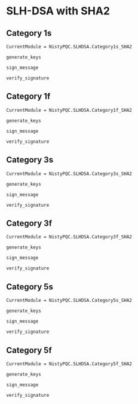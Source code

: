 # SLH-DSA with SHA2

## Category 1s

```@meta
CurrentModule = NistyPQC.SLHDSA.Category1s_SHA2
```

```@docs
generate_keys
```

```@docs
sign_message
```

```@docs
verify_signature
```

## Category 1f

```@meta
CurrentModule = NistyPQC.SLHDSA.Category1f_SHA2
```

```@docs
generate_keys
```

```@docs
sign_message
```

```@docs
verify_signature
```

## Category 3s

```@meta
CurrentModule = NistyPQC.SLHDSA.Category3s_SHA2
```

```@docs
generate_keys
```

```@docs
sign_message
```

```@docs
verify_signature
```

## Category 3f

```@meta
CurrentModule = NistyPQC.SLHDSA.Category3f_SHA2
```

```@docs
generate_keys
```

```@docs
sign_message
```

```@docs
verify_signature
```

## Category 5s

```@meta
CurrentModule = NistyPQC.SLHDSA.Category5s_SHA2
```

```@docs
generate_keys
```

```@docs
sign_message
```

```@docs
verify_signature
```

## Category 5f

```@meta
CurrentModule = NistyPQC.SLHDSA.Category5f_SHA2
```

```@docs
generate_keys
```

```@docs
sign_message
```

```@docs
verify_signature
```
